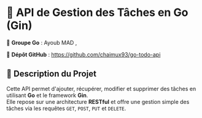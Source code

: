 # 📌 API de Gestion des Tâches en Go (Gin)

👥 **Groupe Go** : Ayoub MAD ,

🔗 **Dépôt GitHub** : https://github.com/chaimux93/go-todo-api



## 📝 Description du Projet
Cette API permet d'ajouter, récupérer, modifier et supprimer des tâches en utilisant **Go** et le framework **Gin**.  
Elle repose sur une architecture **RESTful** et offre une gestion simple des tâches via les requêtes `GET`, `POST`, `PUT` et `DELETE`.


